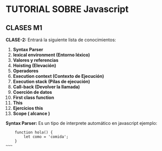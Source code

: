 # TUTORIAL SOBRE Javascript

## CLASES M1

**CLASE-2:** Entrará la siguiente lista de conocimientos:

1. **Syntax Parser**
2. **lexical environment (Entorno léxico)**
2. **Valores y referencias**
3. **Hoisting (Elevación)**
4. **Operadores**
5. **Execution context (Contexto de Ejecución)**
6. **Execution stack (Pilas de ejecución)**
7. **Call-back (Devolver la llamada)**
8. **Coerción de datos**
9. **First class function**
10. **This**
11. **Ejercicios this**
12. **Scope ( alcance )**

**Syntax Parser:** Es un tipo de interprete automático en javascript ejemplo:

~~~~
    function hola() {
        let como = 'comida';
    }
~~~
